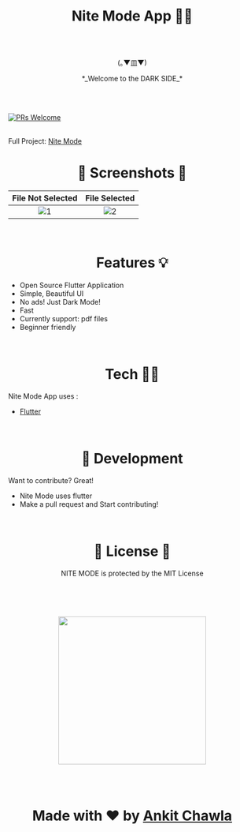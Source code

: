 
<h1 align = 'center'> Nite Mode App 👨‍🚀</h1>

<br>
<br>
<p align ='center'> (｡▼皿▼) <p>
<p align = 'center' > *_Welcome to the DARK SIDE_* </p>


<br>
<br>

[![PRs Welcome](https://img.shields.io/badge/PRs-welcome-brightgreen.svg?style=flat-square)](http://makeapullrequest.com)

<br>
Full Project: <a href = 'https://github.com/thechawla225/NiteModeFlask'> Nite Mode <a> 
<br>

<h1 align = 'center'> 📱 Screenshots 📱 </h1>

File Not Selected             |  File Selected
:-------------------------:|:-------------------------:
![1](https://user-images.githubusercontent.com/45570514/141684723-2fe075c5-8ceb-49f1-8663-1f2b341843b1.jpeg)| ![2](https://user-images.githubusercontent.com/45570514/141684729-1b3fa431-4aa2-451a-9672-eccf1899216f.jpeg)


<br>
<h1 align = 'center'> Features 💡 </h1>

- Open Source Flutter Application
- Simple, Beautiful UI
- No ads! Just Dark Mode!
- Fast
- Currently support: pdf files 
- Beginner friendly 

<br>
<h1 align = 'center'> Tech 👨‍💻 </h1>

Nite Mode App uses :

<ul>
    <li><a href = 'https://github.com/flutter/flutter'> Flutter <a> </li>
</ul>

<br>
<h1 align = 'center'> 🔨 Development</h1>

Want to contribute? Great!

- Nite Mode uses flutter
- Make a pull request and Start contributing!

<br>

<h1 align = 'center'>📄 License 📄</h1>

<p align  = 'center'>NITE MODE is protected by the MIT License</p>

<br>
<br>
 <br>
 <p align  ='center' ><img  src = 'https://media.giphy.com/media/4SBtIAp4sEDxC/giphy.gif?cid=790b7611dd1ac26fbc0e8a15bc86051cee0e39639fbc3ccf&rid=giphy.gif&ct=g' width="300" height="300"></p>
    
<br>
<br>
    
<h1 align = 'center'>Made with ❤️ by <a href = 'https://github.com/thechawla225'>Ankit Chawla</a></h1>

